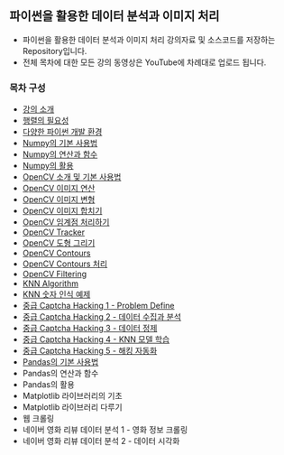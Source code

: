 ## 파이썬을 활용한 데이터 분석과 이미지 처리
* 파이썬을 활용한 데이터 분석과 이미지 처리 강의자료 및 소스코드를 저장하는 Repository입니다.
* 전체 목차에 대한 모든 강의 동영상은 YouTube에 차례대로 업로드 됩니다.
### 목차 구성
* [강의 소개](/00.%20강의%20소개/)
* [행렬의 필요성](/01.%20행렬의%20필요성/)
* [다양한 파이썬 개발 환경](/02.%20다양한%20파이썬%20개발%20환경%20소개/)
* [Numpy의 기본 사용법](/03.%20Numpy의%20기본%20사용법/)
* [Numpy의 연산과 함수](/04.%20Numpy의%20연산과%20함수/)
* [Numpy의 활용](/05.%20Numpy의%20활용/)
* [OpenCV 소개 및 기본 사용법](/06.%20OpenCV%20소개%20및%20기본%20사용법/)
* [OpenCV 이미지 연산](/07.%20OpenCV%20이미지%20연산/)
* [OpenCV 이미지 변형](/08.%20OpenCV%20이미지%20변형/)
* [OpenCV 이미지 합치기](/09.%20OpenCV%20이미지%20합치기/)
* [OpenCV 임계점 처리하기](/10.%20OpenCV%20임계점%20처리하기/)
* [OpenCV Tracker](/11.%20OpenCV%20Tracker/)
* [OpenCV 도형 그리기](/12.%20OpenCV%20도형%20그리기/)
* [OpenCV Contours](/13.%20OpenCV%20Contours/)
* [OpenCV Contours 처리](/14.%20OpenCV%20Contours%20처리/)
* [OpenCV Filtering](/15.%20OpenCV%20Filtering/)
* [KNN Algorithm](/16.%20KNN%20Algorithm/)
* [KNN 숫자 인식 예제](/17.%20KNN%20숫자%20인식%20예제/)
* [중급 Captcha Hacking 1 - Problem Define](/18.%20중급%20Captcha%20Hacking%201%20-%20Problem%20Define/)
* [중급 Captcha Hacking 2 - 데이터 수집과 분석](/19.%20중급%20Captcha%20Hacking%202%20-%20데이터%20수집과%20분석/)
* [중급 Captcha Hacking 3 - 데이터 정제](/20.%20중급%20Captcha%20Hacking%203%20-%20데이터%20정제/)
* [중급 Captcha Hacking 4 - KNN 모델 학습](/21.%20중급%20Captcha%20Hacking%204%20-%20KNN%20모델%20학습/)
* [중급 Captcha Hacking 5 - 해킹 자동화](/22.%20중급%20Captcha%20Hacking%205%20-%20해킹%20자동화/)
* [Pandas의 기본 사용법](/23.%20Pandas의%20기본%20사용법/)
* Pandas의 연산과 함수
* Pandas의 활용
* Matplotlib 라이브러리의 기초
* Matplotlib 라이브러리 다루기
* 웹 크롤링
* 네이버 영화 리뷰 데이터 분석 1 - 영화 정보 크롤링
* 네이버 영화 리뷰 데이터 분석 2 - 데이터 시각화

